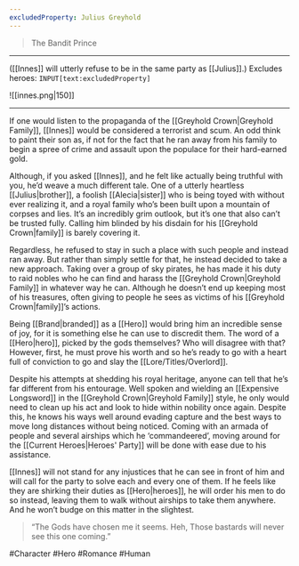 ```yaml
---
excludedProperty: Julius Greyhold
---
```

>The Bandit Prince
---

([[Innes]] will utterly refuse to be in the same party as [[Julius]].)
Excludes heroes: `INPUT[text:excludedProperty]`

![[innes.png|150]]

---
If one would listen to the propaganda of the [[Greyhold Crown|Greyhold Family]], [[Innes]] would be considered a terrorist and scum. An odd think to paint their son as, if not for the fact that he ran away from his family to begin a spree of crime and assault upon the populace for their hard-earned gold.

Although, if you asked [[Innes]], and he felt like actually being truthful with you, he’d weave a much different tale. One of a utterly heartless [[Julius|brother]], a foolish [[Alecia|sister]] who is being toyed with without ever realizing it, and a royal family who’s been built upon a mountain of corpses and lies. It’s an incredibly grim outlook, but it’s one that also can’t be trusted fully. Calling him blinded by his disdain for his [[Greyhold Crown|family]] is barely covering it.

Regardless, he refused to stay in such a place with such people and instead ran away. But rather than simply settle for that, he instead decided to take a new approach. Taking over a group of sky pirates, he has made it his duty to raid nobles who he can find and harass the [[Greyhold Crown|Greyhold Family]] in whatever way he can. Although he doesn’t end up keeping most of his treasures, often giving to people he sees as victims of his [[Greyhold Crown|family]]’s actions.

Being [[Brand|branded]] as a [[Hero]] would bring him an incredible sense of joy, for it is something else he can use to discredit them. The word of a [[Hero|hero]], picked by the gods themselves? Who will disagree with that? However, first, he must prove his worth and so he’s ready to go with a heart full of conviction to go and slay the [[Lore/Titles/Overlord]].

Despite his attempts at shedding his royal heritage, anyone can tell that he’s far different from his entourage. Well spoken and wielding an [[Expensive Longsword]] in the [[Greyhold Crown|Greyhold Family]] style, he only would need to clean up his act and look to hide within nobility once again. Despite this, he knows his ways well around evading capture and the best ways to move long distances without being noticed. Coming with an armada of people and several airships which he ‘commandeered’, moving around for the [[Current Heroes|Heroes' Party]] will be done with ease due to his assistance.

[[Innes]] will not stand for any injustices that he can see in front of him and will call for the party to solve each and every one of them. If he feels like they are shirking their duties as [[Hero|heroes]], he will order his men to do so instead, leaving them to walk without airships to take them anywhere. And he won’t budge on this matter in the slightest.

>“The Gods have chosen me it seems. Heh, Those bastards will never see this one coming.”

#Character #Hero #Romance #Human